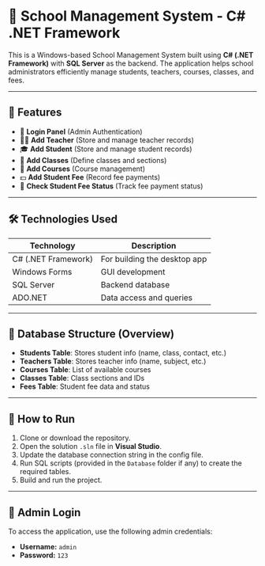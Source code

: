 # 🏫 School Management System - C# .NET Framework

This is a Windows-based School Management System built using **C# (.NET Framework)** with **SQL Server** as the backend. The application helps school administrators efficiently manage students, teachers, courses, classes, and fees.

---

## 📌 Features

- 🔐 **Login Panel** (Admin Authentication)
- 👨‍🏫 **Add Teacher** (Store and manage teacher records)
- 🎓 **Add Student** (Store and manage student records)
- 🏫 **Add Classes** (Define classes and sections)
- 📘 **Add Courses** (Course management)
- 💵 **Add Student Fee** (Record fee payments)
- 📄 **Check Student Fee Status** (Track fee payment status)

---

## 🛠️ Technologies Used

| Technology         | Description                  |
|--------------------|------------------------------|
| C# (.NET Framework) | For building the desktop app |
| Windows Forms       | GUI development              |
| SQL Server          | Backend database             |
| ADO.NET             | Data access and queries      |

---

## 📂 Database Structure (Overview)

- **Students Table**: Stores student info (name, class, contact, etc.)
- **Teachers Table**: Stores teacher info (name, subject, etc.)
- **Courses Table**: List of available courses
- **Classes Table**: Class sections and IDs
- **Fees Table**: Student fee data and status

---

## 🚀 How to Run

1. Clone or download the repository.
2. Open the solution `.sln` file in **Visual Studio**.
3. Update the database connection string in the config file.
4. Run SQL scripts (provided in the `Database` folder if any) to create the required tables.
5. Build and run the project.

---

## 🔐 Admin Login

To access the application, use the following admin credentials:

- **Username:** `admin`
- **Password:** `123`
